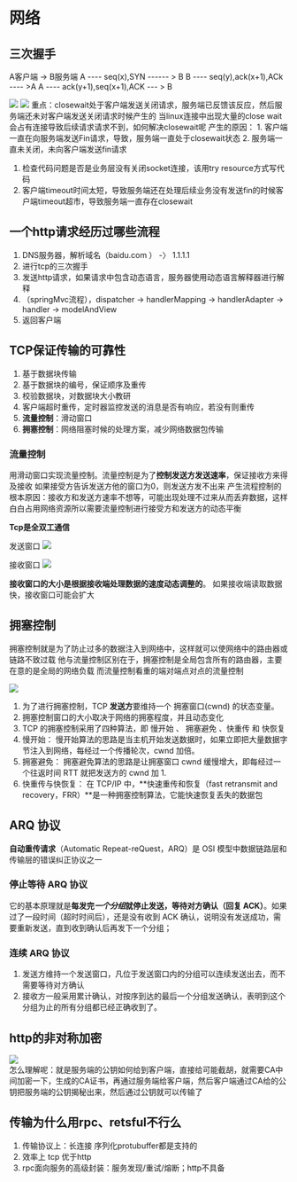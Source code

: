 # 网络
## 三次握手
A客户端 -> B服务端
A ---- seq(x),SYN ------ > B
B ---- seq(y),ack(x+1),ACk ---- >A
A ---- ack(y+1),seq(x+1),ACK --- > B

![](/技术学习流程/pic/2023-04-09-16-06-11.png)
![](/技术学习流程/pic/2023-04-09-16-06-47.png)
重点：closewait处于客户端发送关闭请求，服务端已反馈该反应，然后服务端还未对客户端发送关闭请求时候产生的
当linux连接中出现大量的close wait会占有连接导致后续请求请求不到，如何解决closewait呢
产生的原因：
    1. 客户端一直在向服务端发送Fin请求，导致，服务端一直处于closewait状态
    2. 服务端一直未关闭，未向客户端发送fin请求  
   
 1. 检查代码问题是否是业务层没有关闭socket连接，该用try resource方式写代码
 2. 客户端timeout时间太短，导致服务端还在处理后续业务没有发送fin的时候客户端timeout超市，导致服务端一直存在closewait

## 一个http请求经历过哪些流程
1. DNS服务器，解析域名（baidu.com ） -〉 1.1.1.1
2. 进行tcp的三次握手
3. 发送http请求，如果请求中包含动态语言，服务器使用动态语言解释器进行解释
4. （springMvc流程），dispatcher -> handlerMapping -> handlerAdapter -> handler -> modelAndView
5. 返回客户端
   
## TCP保证传输的可靠性
1. 基于数据块传输
2. 基于数据块的编号，保证顺序及重传
3. 校验数据块，对数据块大小教研
4. 客户端超时重传，定时器监控发送的消息是否有响应，若没有则重传
5. **流量控制**：滑动窗口
6. **拥塞控制**：网络阻塞时候的处理方案，减少网络数据包传输

### 流量控制
用滑动窗口实现流量控制。流量控制是为了**控制发送方发送速率**，保证接收方来得及接收
如果接受方告诉发送方他的窗口为0，则发送方发不出来
产生流程控制的根本原因：接收方和发送方速率不想等，可能出现处理不过来从而丢弃数据，这样白白占用网络资源所以需要流量控制进行接受方和发送方的动态平衡

**Tcp是全双工通信**

发送窗口
![](/技术学习流程/pic/2023-04-11-22-56-29.png)

接收窗口
![](/技术学习流程/pic/2023-04-11-22-58-27.png)

**接收窗口的大小是根据接收端处理数据的速度动态调整的**。 如果接收端读取数据快，接收窗口可能会扩大

## 拥塞控制
拥塞控制就是为了防止过多的数据注入到网络中，这样就可以使网络中的路由器或链路不致过载
他与流量控制区别在于，拥塞控制是全局包含所有的路由器，主要在意的是全局的网络负载
而流量控制看重的端对端点对点的流量控制

![](/技术学习流程/pic/2023-04-11-23-19-34.png)
1. 为了进行拥塞控制，TCP **发送方**要维持一个 拥塞窗口(cwnd) 的状态变量。
2. 拥塞控制窗口的大小取决于网络的拥塞程度，并且动态变化
3. TCP 的拥塞控制采用了四种算法，即 慢开始 、 拥塞避免 、快重传 和 快恢复
4. 慢开始： 慢开始算法的思路是当主机开始发送数据时，如果立即把大量数据字节注入到网络，每经过一个传播轮次，cwnd 加倍。
5. 拥塞避免： 拥塞避免算法的思路是让拥塞窗口 cwnd 缓慢增大，即每经过一个往返时间 RTT 就把发送方的 cwnd 加 1.
6. 快重传与快恢复： 在 TCP/IP 中，**快速重传和恢复（fast retransmit and recovery，FRR）**是一种拥塞控制算法，它能快速恢复丢失的数据包

## ARQ 协议
**自动重传请求**（Automatic Repeat-reQuest，ARQ）是 OSI 模型中数据链路层和传输层的错误纠正协议之一
### 停止等待 ARQ 协议
它的基本原理就是**每发完*一个分组*就停止发送，等待对方确认（回复 ACK）**。如果过了一段时间（超时时间后），还是没有收到 ACK 确认，说明没有发送成功，需要重新发送，直到收到确认后再发下一个分组；

### 连续 ARQ 协议
1. 发送方维持一个发送窗口，凡位于发送窗口内的分组可以连续发送出去，而不需要等待对方确认
2. 接收方一般采用累计确认，对按序到达的最后一个分组发送确认，表明到这个分组为止的所有分组都已经正确收到了。

## http的非对称加密
![](/技术学习流程/pic/2023-04-12-22-10-33.png)  
怎么理解呢：就是服务端的公钥如何给到客户端，直接给可能截胡，就需要CA中间加密一下，生成的CA证书，再通过服务端给客户端，然后客户端通过CA给的公钥把服务端的公钥揭秘出来，然后通过公钥就可以传输了

## 传输为什么用rpc、retsful不行么
1. 传输协议上：长连接 序列化protubuffer都是支持的
2. 效率上 tcp 优于http
3. rpc面向服务的高级封装：服务发现/重试/熔断；http不具备